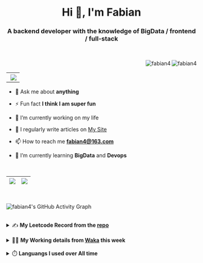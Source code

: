 <h1 align="center">Hi 👋, I'm Fabian</h1>
<h3 align="center">A backend developer with the knowledge of BigData / frontend / full-stack</h3>

<br/>

<img align="right" src="https://komarev.com/ghpvc/?username=fabian4&label=views&color=0e75b6&style=flat" alt="fabian4" /><img align="right" src="https://img.shields.io/badge/Author-fabian4-orange?logo=Dark%20Reader" alt="fabian4" />

<br/>

<table align="right" border="0.5"><tr><th><img align="right"  src="https://github-readme-stats.vercel.app/api/top-langs/?username=fabian4&layout=compact&theme=buefy&hide_border=true"/</th></tr></table>

- 💬 Ask me about **anything**

- ⚡ Fun fact **I think I am super fun**

- 🔭 I’m currently working on my life

- 📝 I regularly write articles on [My Site](https://fabian4.site/)

- 📫 How to reach me **fabian4@163.com**

- 🌱 I’m currently learning **BigData** and **Devops** 

<!-- - 📄 Know about my Daily details on [My Personal Blog Galllery](https://fabian4.github.io/gallery/) -->

<br/>

|  <img align="center" src="https://github-readme-streak-stats.herokuapp.com/?user=fabian4&theme=gruvbox_duo&currStreakNum=2FD3EB&fire=pink&sideLabels=F00&hide_border=true&date_format=[Y.]n.j" /> |  <img align="center" src="https://github-readme-stats.vercel.app/api?username=fabian4&count_private=true&show_icons=true&theme=flag-india&show_owner=true&hide_border=true" />|
| ------------- | ------------- |

<br/>

![fabian4's GitHub Activity Graph](https://github-readme-activity-graph.cyclic.app/graph?username=fabian4&theme=github-light)

<br/>
<details>
  <summary>✍️ <b>My Leetcode Record from the <a href="https://github.com/fabian4/leetcode">repo</a></b></summary>
 
 ---
  
|[![Leetcode Stats](https://leetcard.jacoblin.cool/fabianbao?theme=light&font=Zen%20Kurenaido&ext=heatmap&site=cn&border=0)](https://leetcode-cn.com/u/fabianbao/)|
| ------------- |
  
<!--|[![Leetcode Stats](https://leetcard.jacoblin.cool/fabianbao?theme=light&font=Bubbler%20One&ext=heatmap&site=cn&border=0)](https://leetcode-cn.com/u/fabianbao/)|[![fabian's LeetCode Stats](https://leetcode-stats.vercel.app/api?username=fabian)](https://leetcode-cn.com/u/fabianbao/)|
| ------------- | ------------- | -->
  
|![image](https://user-images.githubusercontent.com/60428924/216034888-f8b4b00e-da4c-486c-9872-e4a18b9c6325.png)|
| ------------- |
|![image](https://user-images.githubusercontent.com/60428924/216035023-02273762-0103-4d59-affc-23d4d0c18d1d.png)|
  
</details>

<br/>

<details>
  <summary>👨‍💻 <b>My Working details from <a href="https://wakatime.com/@fabian4">Waka</a> this week</b></summary>

---

<!--START_SECTION:waka-->
![Code Time](http://img.shields.io/badge/Code%20Time-402%20hrs%2011%20mins-blue)

**I'm an Early 🐤** 

```text
🌞 Morning                714 commits         █████████░░░░░░░░░░░░░░░░   35.95 % 
🌆 Daytime                605 commits         ████████░░░░░░░░░░░░░░░░░   30.46 % 
🌃 Evening                648 commits         ████████░░░░░░░░░░░░░░░░░   32.63 % 
🌙 Night                  19 commits          ░░░░░░░░░░░░░░░░░░░░░░░░░   00.96 % 
```
📅 **I'm Most Productive on Wednesday** 

```text
Monday                   323 commits         ████░░░░░░░░░░░░░░░░░░░░░   16.26 % 
Tuesday                  306 commits         ████░░░░░░░░░░░░░░░░░░░░░   15.41 % 
Wednesday                352 commits         ████░░░░░░░░░░░░░░░░░░░░░   17.72 % 
Thursday                 288 commits         ████░░░░░░░░░░░░░░░░░░░░░   14.50 % 
Friday                   321 commits         ████░░░░░░░░░░░░░░░░░░░░░   16.16 % 
Saturday                 175 commits         ██░░░░░░░░░░░░░░░░░░░░░░░   08.81 % 
Sunday                   221 commits         ███░░░░░░░░░░░░░░░░░░░░░░   11.13 % 
```


📊 **This Week I Spent My Time On** 

```text
💬 Programming Languages: 
Java                     1 hr 24 mins        █████████████░░░░░░░░░░░░   50.34 % 
XML                      24 mins             ████░░░░░░░░░░░░░░░░░░░░░   14.51 % 
Protocol Buffer          13 mins             ██░░░░░░░░░░░░░░░░░░░░░░░   07.81 % 
YAML                     12 mins             ██░░░░░░░░░░░░░░░░░░░░░░░   07.57 % 
textmate                 12 mins             ██░░░░░░░░░░░░░░░░░░░░░░░   07.24 % 

🔥 Editors: 
IntelliJ                 1 hr 51 mins        █████████████████░░░░░░░░   66.32 % 
GoLand                   56 mins             ████████░░░░░░░░░░░░░░░░░   33.68 % 

💻 Operating System: 
Mac                      2 hrs 47 mins       █████████████████████████   100.00 % 
```


<!--END_SECTION:waka-->
  
</details>

<br/>

<details>
  <summary>⏱️ <b>Languangs I used over All time</b></summary>
  
---
  
![languages all time](https://wakatime.com/share/@32ef5ac6-eac5-4886-805c-ce9fe059857e/efc24c85-e478-4696-bcbd-c5669145b831.svg)
  
</details>
